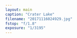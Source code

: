 ```yaml
---
layout: main
caption: "Crater Lake"
filename: "20171116024929.jpg"
fstop: "f/1.8"
exposure: "1/3195"
---
```


